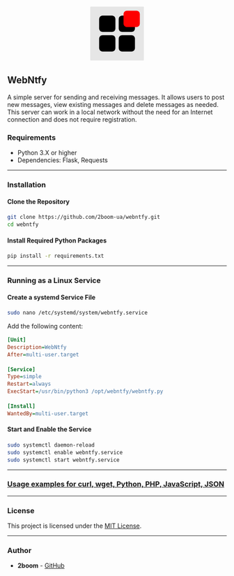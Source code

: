 <div align="center">  
    <img src="https://github.com/2boom-ua/webntfy/blob/main/icon.jpg?raw=true" alt="" width="124" height="124">
</div>

## WebNtfy

A simple server for sending and receiving messages. It allows users to post new messages, view existing messages and delete messages as needed. This server can work in a local network without the need for an Internet connection and does not require registration.

### Requirements

- Python 3.X or higher
- Dependencies: Flask, Requests

---
### Installation

#### Clone the Repository

```bash
git clone https://github.com/2boom-ua/webntfy.git
cd webntfy
```

#### Install Required Python Packages

```bash
pip install -r requirements.txt
```
---

### Running as a Linux Service

#### Create a systemd Service File

```bash
sudo nano /etc/systemd/system/webntfy.service
```

Add the following content:

```ini
[Unit]
Description=WebNtfy
After=multi-user.target

[Service]
Type=simple
Restart=always
ExecStart=/usr/bin/python3 /opt/webntfy/webntfy.py

[Install]
WantedBy=multi-user.target
```

#### Start and Enable the Service

```bash
sudo systemctl daemon-reload
sudo systemctl enable webntfy.service
sudo systemctl start webntfy.service
```
---

### [Usage examples for curl, wget, Python, PHP, JavaScript, JSON](usage.md)

---

### License

This project is licensed under the [MIT License](https://opensource.org/licenses/MIT).

---

### Author

- **2boom** - [GitHub](https://github.com/2boom-ua)

